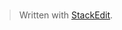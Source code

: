 # 


> Written with [StackEdit](https://stackedit.io/).
<!--stackedit_data:
eyJoaXN0b3J5IjpbMTk4ODcxNDQwNyw3MzA5OTgxMTZdfQ==
-->